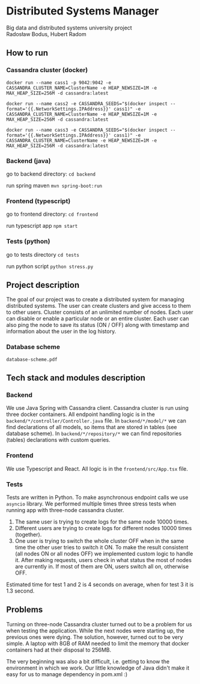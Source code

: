 # Distributed Systems Manager
Big data and distributed systems university project<br>
Radosław Bodus, Hubert Radom

## How to run

### Cassandra cluster (docker)

`docker run --name cass1 -p 9042:9042 -e CASSANDRA_CLUSTER_NAME=ClusterName -e HEAP_NEWSIZE=1M -e MAX_HEAP_SIZE=256M -d cassandra:latest`

`docker run --name cass2 -e CASSANDRA_SEEDS="$(docker inspect --format='{{.NetworkSettings.IPAddress}}' cass1)" -e CASSANDRA_CLUSTER_NAME=ClusterName -e HEAP_NEWSIZE=1M -e MAX_HEAP_SIZE=256M -d cassandra:latest`

`docker run --name cass3 -e CASSANDRA_SEEDS="$(docker inspect --format='{{.NetworkSettings.IPAddress}}' cass1)" -e CASSANDRA_CLUSTER_NAME=ClusterName -e HEAP_NEWSIZE=1M -e MAX_HEAP_SIZE=256M -d cassandra:latest`

### Backend (java)

go to backend directory: `cd backend`

run spring maven `mvn spring-boot:run`

### Frontend (typescript)

go to frontend directory: `cd frontend`

run typescript app `npm start`

### Tests (python)

go to tests directory `cd tests`

run python script `python stress.py`

## Project description

The goal of our project was to create a distributed system for managing distributed systems. The user can create clusters and give access to them to other users. Cluster consists of an unlimited number of nodes. Each user can disable or enable a particular node or an entire cluster. Each user can also ping the node to save its status (ON / OFF) along with timestamp and information about the user in the log history.

### Database scheme

`database-scheme.pdf`

## Tech stack and modules description

### Backend

We use Java Spring with Cassandra client. Cassandra cluster is run using three docker containers. All endpoint handling logic is in the `backend/*/controller/Controller.java` file. In `backend/*/model/*` we can find declarations of all models, so items that are stored in tables (see database scheme). In `backend/*/repository/*` we can find repositories (tables) declarations with custom queries.

### Frontend

We use Typescript and React. All logic is in the `frontend/src/App.tsx` file. 

### Tests

Tests are written in Python. To make asynchronous endpoint calls we use `asyncio` library.
We performed multiple times three stress tests when running app with three-node cassandra cluster.
1. The same user is trying to create logs for the same node 10000 times.
2. Different users are trying to create logs for different nodes 10000 times (together).
3. One user is trying to switch the whole cluster OFF when in the same time the other user tries to switch it ON. To make the result consistent (all nodes ON or all nodes OFF) we implemented custom logic to handle it. After making requests, users check in what status the most of nodes are currently in. If most of them are ON, users switch all on, otherwise OFF.

Estimated time for test 1 and 2 is 4 seconds on average, when for test 3 it is 1.3 second.

## Problems

Turning on three-node Cassandra cluster turned out to be a problem for us when testing the application. While the next nodes were starting up, the previous ones were dying. The solution, however, turned out to be very simple. A laptop with 8GB of RAM needed to limit the memory that docker containers had at their disposal to 256MB.

The very beginning was also a bit difficult, i.e. getting to know the environment in which we work. Our little knowledge of Java didn't make it easy for us to manage dependency in pom.xml :)

